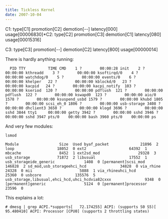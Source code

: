 ```yaml
---
title: Tickless Kernel
date: 2007-10-04
---
```

C1: type[C1] promotion[C2] demotion[--] latency[000] usage[00006830]*C2: type[C2] promotion[C3] demotion[C1] latency[080] usage[00015316]

C3: type[C3] promotion[--] demotion[C2] latency[800] usage[00000014]</code></pre>

There is hardly anything running:

<pre><code>  PID TTY          TIME CMD    1 ?        00:00:28 init    2 ?        00:00:00 kthreadd    3 ?        00:00:00 ksoftirqd/0    4 ?        00:00:00 watchdog/0    5 ?        00:00:00 events/0    6 ?        00:00:00 khelper   22 ?        00:00:00 kblockd/0   23 ?        00:00:00 kacpid   24 ?        00:00:00 kacpi_notify  103 ?        00:00:00 kseriod  120 ?        00:00:00 pdflush  121 ?        00:00:00 pdflush  122 ?        00:00:00 kswapd0  123 ?        00:00:00 aio/0 1578 ?        00:00:00 ksuspend_usbd 1579 ?        00:00:00 khubd 1805 ?        00:00:00 scsi_eh_0 1806 ?        00:00:00 usb-storage 3408 ?        00:00:00 dhclient3 3650 ?        00:00:00 klogd 3696 ?        00:00:00 sshd 3844 tty1     00:00:00 getty 3942 ?        00:00:00 sshd 3946 ?        00:00:00 sshd 3947 pts/0    00:00:00 bash 3960 pts/0    00:00:00 ps</code></pre>

And very few modules:

<pre><code>lsmod

Module                  Size  Used byaf_packet              21896  2 loop                   18052  0 ext2                   64392  1 mbcache                 8452  1 ext2sd_mod                 29328  3 usb_storage            71872  2 libusual               17552  1 usb_storageide_generic             1408  0 [permanent]scsi_mod              146828  2 sd_mod,usb_storageehci_hcd               34828  0 via_rhine              24328  0 mii                     5888  1 via_rhineuhci_hcd               25360  0 usbcore               135576  5 usb_storage,libusual,ehci_hcd,uhci_hcdvia82cxxx               9348  0 [permanent]generic                 5124  0 [permanent]processor              23596  0</code></pre>

This explains a lot:

<pre><code># dmesg | grep ACPI.*supports[   72.174255] ACPI: (supports S0 S5)[   95.480410] ACPI: Processor [CPU0] (supports 2 throttling states)</code></pre>

